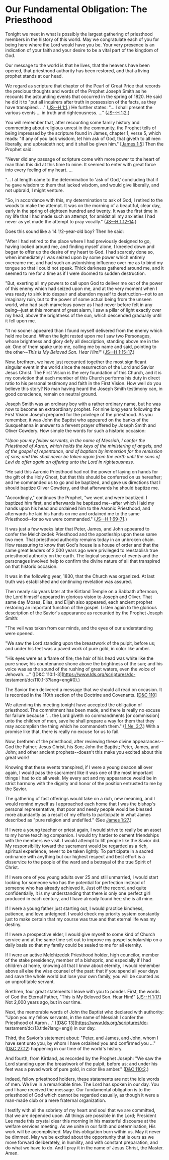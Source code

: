 # Our Fundamental Obligation: The Priesthood

Tonight we meet in what is possibly the largest gathering of priesthood
members in the history of this world. May we congratulate each of you for
being here where the Lord would have you be. Your very presence is an
indication of your faith and your desire to be a vital part of the kingdom of
God.

Our message to the world is that he lives, that the heavens have been opened,
that priesthood authority has been restored, and that a living prophet stands
at our head.

We regard as scripture that chapter of the Pearl of Great Price that records
the precious thoughts and words of the Prophet Joseph Smith as he recounts the
astounding events that occurred in the spring of 1820. He said he did it to
"put all inquirers after truth in possession of the facts, as they have
transpired. ..." ([JS--H
1:1](https://www.lds.org/scriptures/pgp/js-h/1.1?lang=eng#0).) He further
states: "... I shall present the various events ... in truth and righteousness. ..."
([JS--H 1:2](https://www.lds.org/scriptures/pgp/js-h/1.2?lang=eng#1).)

You will remember that, after recounting some family history and commenting
about religious unrest in the community, the Prophet tells of being impressed
by the scripture found in James, chapter 1, verse 5, which reads: "If any of
you lack wisdom, let him ask of God, that giveth to all men liberally, and
upbraideth not; and it shall be given him." [[James
1:5](https://www.lds.org/scriptures/nt/james/1.5?lang=eng#4)] Then the Prophet
said:

"Never did any passage of scripture come with more power to the heart of man
than this did at this time to mine. It seemed to enter with great force into
every feeling of my heart. ...

"... I at length came to the determination to 'ask of God,' concluding that if
he gave wisdom to them that lacked wisdom, and would give liberally, and not
upbraid, I might venture.

"So, in accordance with this, my determination to ask of God, I retired to the
woods to make the attempt. It was on the morning of a beautiful, clear day,
early in the spring of eighteen hundred and twenty. It was the first time in
my life that I had made such an attempt, for amidst all my anxieties I had
never as yet made the attempt to pray vocally." ([JS--H
1:12-14](https://www.lds.org/scriptures/pgp/js-h/1.12-14?lang=eng#11).)

Does this sound like a 14 1/2-year-old boy? Then he said:

"After I had retired to the place where I had previously designed to go,
having looked around me, and finding myself alone, I kneeled down and began to
offer up the desire of my heart to God. I had scarcely done so, when
immediately I was seized upon by some power which entirely overcame me, and
had such an astonishing influence over me as to bind my tongue so that I could
not speak. Thick darkness gathered around me, and it seemed to me for a time
as if I were doomed to sudden destruction.

"But, exerting all my powers to call upon God to deliver me out of the power
of this enemy which had seized upon me, and at the very moment when I was
ready to sink into despair and abandon myself to destruction--not to an
imaginary ruin, but to the power of some actual being from the unseen world,
who had such marvelous power as I had never before felt in any being--just at
this moment of great alarm, I saw a pillar of light exactly over my head,
above the brightness of the sun, which descended gradually until it fell upon
me.

"It no sooner appeared than I found myself delivered from the enemy which held
me bound. When the light rested upon me I saw two Personages, whose brightness
and glory defy all description, standing above me in the air. One of them
spake unto me, calling me by name and said, pointing to the other--_This is My
Beloved Son. Hear Him!_" ([JS--H
1:15-17](https://www.lds.org/scriptures/pgp/js-h/1.15-17?lang=eng#14).)

Now, brethren, we have just recounted together the most significant singular
event in the world since the resurrection of the Lord and Savior Jesus Christ.
The First Vision is the very foundation of this Church, and it is my
conviction that each member of this Church performs his duty in direct ratio
to his personal testimony and faith in the First Vision. How well do you
believe this story? No man having heard the Joseph Smith testimony can, in
good conscience, remain on neutral ground.

Joseph Smith was an ordinary boy with a rather ordinary name, but he was now
to become an extraordinary prophet. For nine long years following the First
Vision Joseph prepared for the privilege of the priesthood. As you remember,
it was John the Baptist who appeared on the banks of the Susquehanna in answer
to a fervent prayer offered by Joseph Smith and Oliver Cowdery. How simple the
words for such a historic occasion:

"_Upon you my fellow servants, in the name of Messiah, I confer the Priesthood
of Aaron, which holds the keys of the ministering of angels, and of the gospel
of repentance, and of baptism by immersion for the remission of sins; and this
shall never be taken again from the earth until the sons of Levi do offer
again an offering unto the Lord in righteousness._

"He said this Aaronic Priesthood had not the power of laying on hands for the
gift of the Holy Ghost, but that this should be conferred on us hereafter; and
he commanded us to go and be baptized, and gave us directions that I should
baptize Oliver Cowdery, and that afterwards he should baptize me.

"Accordingly," continues the Prophet, "we went and were baptized. I baptized
him first, and afterwards he baptized me--after which I laid my hands upon his
head and ordained him to the Aaronic Priesthood, and afterwards he laid his
hands on me and ordained me to the same Priesthood--for so we were commanded."
([JS--H
1:69-71](https://www.lds.org/scriptures/pgp/js-h/1.69-71?lang=eng#68).)

It was just a few weeks later that Peter, James, and John appeared to confer
the Melchizedek Priesthood and the apostleship upon these same two men. That
priesthood authority remains today in an unbroken chain. How reassuring to
know that God's house is a house of order and that the same great leaders of
2,000 years ago were privileged to reestablish true priesthood authority on
the earth. The logical sequence of events and the personages involved help to
confirm the divine nature of all that transpired on that historic occasion.

It was in the following year, 1830, that the Church was organized. At last
truth was established and continuing revelation was assured.

Then nearly six years later at the Kirtland Temple on a Sabbath afternoon, the
Lord himself appeared in glorious vision to Joseph and Oliver. That same day
Moses, Elias, and Elijah also appeared, each ancient prophet restoring an
important function of the gospel. Listen again to the glorious description of
the Savior's appearance as recounted by the Prophet Joseph Smith:

"The veil was taken from our minds, and the eyes of our understanding were
opened.

"We saw the Lord standing upon the breastwork of the pulpit, before us; and
under his feet was a paved work of pure gold, in color like amber.

"His eyes were as a flame of fire; the hair of his head was white like the
pure snow; his countenance shone above the brightness of the sun; and his
voice was as the sound of the rushing of great waters, even the voice of
Jehovah. ..." ([D&amp;C 110:1-3](https://www.lds.org/scriptures/dc-
testament/dc/110.1-3?lang=eng#0).)

The Savior then delivered a message that we should all read on occasion. It is
recorded in the 110th section of the Doctrine and Covenants. [[D&amp;C
110](https://www.lds.org/scriptures/dc-testament/dc/110.title?lang=eng)]

We attending this meeting tonight have accepted the obligation of priesthood.
The commitment has been made, and there is really no excuse for failure
because "... the Lord giveth no commandments [or commission] unto the children
of men, save he shall prepare a way for them that they may accomplish the
thing which he commandeth them." ([1 Ne.
3:7](https://www.lds.org/scriptures/bofm/1-ne/3.7?lang=eng#6).) With a promise
like that, there is really no excuse for us to fail.

Now, brethren of the priesthood, after reviewing these divine appearances--God
the Father; Jesus Christ, his Son; John the Baptist; Peter, James, and John;
and other ancient prophets--doesn't this make you excited about this great
work!

Knowing that these events transpired, if I were a young deacon all over again,
I would pass the sacrament like it was one of the most important things I had
to do all week. My every act and my appearance would be in strict harmony with
the dignity and honor of the position entrusted to me by the Savior.

The gathering of fast offerings would take on a rich, new meaning, and I would
remind myself as I approached each home that I was the bishop's personal
representative, that poor and needy people would be blessed more abundantly as
a result of my efforts to participate in what James described as "pure
religion and undefiled." (See [James
1:27](https://www.lds.org/scriptures/nt/james/1.27?lang=eng#26).)

If I were a young teacher or priest again, I would strive to really be an
asset to my home teaching companion. I would try harder to cement friendships
with the members we visit. I would attempt to lift people like the Savior did.
My responsibility toward the sacrament would be regarded as a rich, spiritual
experience, never to be taken lightly. To participate in a sacred ordinance
with anything but our highest respect and best effort is a disservice to the
people of the ward and a betrayal of the true Spirit of Christ.

If I were one of you young adults over 25 and still unmarried, I would start
looking for someone who has the potential for perfection instead of someone
who has already achieved it. Just off the record, and quite confidentially, it
is my understanding that there is only one perfect girl produced in each
century, and I have already found her; she is all mine.

If I were a young father just starting out, I would practice kindness,
patience, and love unfeigned. I would check my priority system constantly just
to make certain that my course was true and that eternal life was my destiny.

If I were a prospective elder, I would give myself to some kind of Church
service and at the same time set out to improve my gospel scholarship on a
daily basis so that my family could be sealed to me for all eternity.

If I were an active Melchizedek Priesthood holder, high councilor, member of
the stake presidency, member of a bishopric, and especially if I had children
at home, knowing all that I know about eternity, I would remember above all
else the wise counsel of the past: that if you spend all your days and save
the whole world but lose your own family, you will be counted as an
unprofitable servant.

Brethren, four great statements I leave with you to ponder. First, the words
of God the Eternal Father, "This is My Beloved Son. Hear Him!" [[JS--H
1:17](https://www.lds.org/scriptures/pgp/js-h/1.17?lang=eng#16)] Not 2,000
years ago, but in our time.

Next, the memorable words of John the Baptist who declared with authority:
"Upon you my fellow servants, in the name of Messiah I confer the Priesthood
of Aaron ..." ([D&amp;C 13](https://www.lds.org/scriptures/dc-
testament/dc/13.title?lang=eng)) in our day.

Third, the Savior's statement about: "Peter, and James, and John, whom I have
sent unto you, by whom I have ordained you and confirmed you ..." ([D&amp;C
27:12](https://www.lds.org/scriptures/dc-testament/dc/27.12?lang=eng#11))
happening in our time of the world's history.

And fourth, from Kirtland, as recorded by the Prophet Joseph: "We saw the Lord
standing upon the breastwork of the pulpit, before us; and under his feet was
a paved work of pure gold, in color like amber." ([D&amp;C
110:2](https://www.lds.org/scriptures/dc-testament/dc/110.2?lang=eng#1).)

Indeed, fellow priesthood holders, these statements are not the idle words of
men. We live in a remarkable time. The Lord has spoken in our day. You and I
have received the message. Our fundamental obligation is to the priesthood of
God which cannot be regarded casually, as though it were a man-made club or a
mere fraternal organization.

I testify with all the sobriety of my heart and soul that we are committed,
that we are depended upon. All things are possible in the Lord; President Lee
made this crystal clear this morning in his masterful discourse at the welfare
services meeting. As we unite in our faith and determination, His work will be
accomplished. May this obligation burn within us. May it never be dimmed. May
we be excited about the opportunity that is ours as we move forward
deliberately, in humility, and with constant preparation, and do what we have
to do. And I pray it in the name of Jesus Christ, the Master. Amen.

